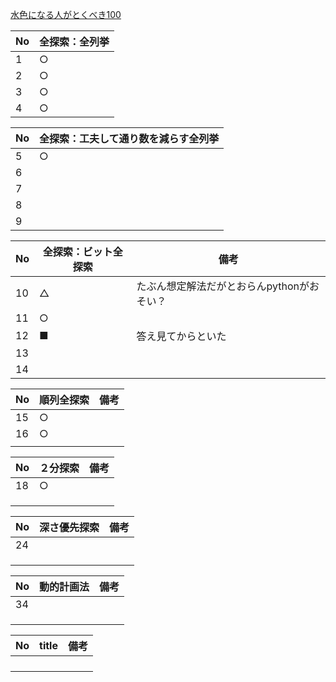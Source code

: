 [水色になる人がとくべき100](https://qiita.com/e869120/items/eb50fdaece12be418faa#2-3-%E5%88%86%E9%87%8E%E5%88%A5%E5%88%9D%E4%B8%AD%E7%B4%9A%E8%80%85%E3%81%8C%E8%A7%A3%E3%81%8F%E3%81%B9%E3%81%8D%E9%81%8E%E5%8E%BB%E5%95%8F%E7%B2%BE%E9%81%B8-100-%E5%95%8F)

|  No  |  全探索：全列挙 |
| ---- | ---- |
|1    |○    |
|2    |○    |
|3    |○    |
|4    |○    |

|  No  | 全探索：工夫して通り数を減らす全列挙 |
| ---- | ---- |
| 5   | ○   |
| 6   |    |
| 7   |    |
| 8   |    |
| 9   |    |

|  No  | 全探索：ビット全探索 | 備考|
| ---- | ---- | --- |
| 10   | △  |たぶん想定解法だがとおらんpythonがおそい？ |
|  11  |  ○  ||
|   12 |  ■  |答え見てからといた|
|  13  |    ||
|  14  |    ||

|  No  | 順列全探索 | 備考| 
| ---- | ---- | --- |
| 15   |  ○  | |
|  16  |  ○  | |
|    |    | |


|  No  | ２分探索| 備考|
| ---- | ---- | --- |
|  18  |   ○ | |
|    |    | |
|    |    | |
|    |    | |

|  No  | 深さ優先探索 | 備考|
| ---- | ---- | --- |
|  24  |    | |
|    |    | |
|    |    | |
|    |    | |

|  No  |  動的計画法 | 備考|
| ---- | ---- | --- |
|  34  |    | |
|    |    | |
|    |    | |
|    |    | |

|  No  | title | 備考|
| ---- | ---- | --- |
|    |    | |
|    |    | |
|    |    | |
|    |    | |
